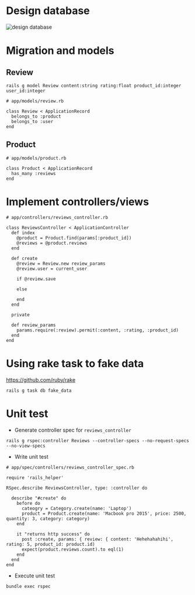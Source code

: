 # Design database

![design database](https://cacoo.com/diagrams/0lpzpe7Wgiif3xTI-7C373.png)

# Migration and models

## Review

```
rails g model Review content:string rating:float product_id:integer user_id:integer
```

```
# app/models/review.rb

class Review < ApplicationRecord
  belongs_to :product
  belongs_to :user
end
```

## Product
```
# app/models/product.rb

class Product < ApplicationRecord
  has_many :reviews
end
```


# Implement controllers/views

```
# app/controllers/reviews_controller.rb

class ReviewsController < ApplicationController
  def index
    @product = Product.find(params[:product_id])
    @reviews = @product.reviews
  end

  def create
    @review = Review.new review_params
    @review.user = current_user

    if @review.save

    else

    end
  end

  private

  def review_params
    params.require(:review).permit(:content, :rating, :product_id)
  end
end
```

# Using rake task to fake data
https://github.com/ruby/rake

```
rails g task db fake_data
```

# Unit test

- Generate controller spec for `reviews_controller`

```
rails g rspec:controller Reviews --controller-specs --no-request-specs --no-view-specs
```

- Write unit test

```
# app/spec/controllers/reviews_controller_spec.rb

require 'rails_helper'

RSpec.describe ReviewsController, type: :controller do

  describe "#create" do
    before do
      cateogry = Category.create(name: 'Laptop')
      product = Product.create(name: 'Macbook pro 2015', price: 2500, quantity: 3, category: category)
    end

    it "returns http success" do
      post :create, params: { review: { content: 'Hehehahahihi', rating: 5, product_id: product.id)
      expect(product.reviews.count).to eql(1)
    end
  end
end
```

- Execute unit test

```
bundle exec rspec
```
